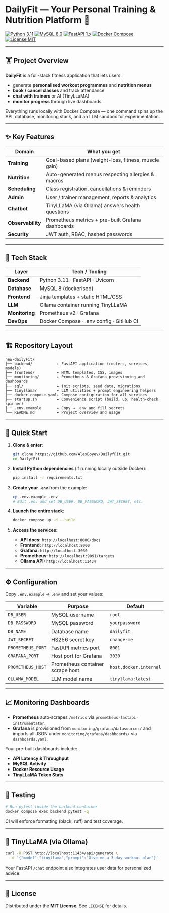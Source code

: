 # DailyFit — Your Personal Training & Nutrition Platform 💪

[![Python 3.11](https://img.shields.io/badge/Python-3.11-blue.svg)](https://www.python.org/)
[![MySQL 8.0](https://img.shields.io/badge/MySQL-8.0-orange.svg)](https://www.mysql.com/)
[![FastAPI 1.x](https://img.shields.io/badge/FastAPI-1.0-green.svg)](https://fastapi.tiangolo.com/)
[![Docker Compose](https://img.shields.io/badge/Docker-Enabled-blue.svg)](https://www.docker.com/)
[![License MIT](https://img.shields.io/badge/License-MIT-yellow.svg)](LICENSE)

---

## 🏋️ Project Overview

**DailyFit** is a full-stack fitness application that lets users:

* generate **personalised workout programmes** and **nutrition menus**
* **book / cancel classes** and track attendance
* **chat with trainers** or AI (TinyLLaMA)
* **monitor progress** through live dashboards

Everything runs locally with Docker Compose — one command spins up the API, database, monitoring stack, and an LLM sandbox for experimentation.

---

## ✨ Key Features

| Domain            | What you get                                         |
| ----------------- | ---------------------------------------------------- |
| **Training**      | Goal-based plans (weight-loss, fitness, muscle gain) |
| **Nutrition**     | Auto-generated menus respecting allergies & macros   |
| **Scheduling**    | Class registration, cancellations & reminders        |
| **Admin**         | User / trainer management, reports & analytics       |
| **Chatbot**       | TinyLLaMA (via Ollama) answers health questions      |
| **Observability** | Prometheus metrics + pre-built Grafana dashboards    |
| **Security**      | JWT auth, RBAC, hashed passwords                     |

---

## 🔧 Tech Stack

| Layer          | Tech / Tooling                           |
| -------------- | ---------------------------------------- |
| **Backend**    | Python 3.11 · FastAPI · Uvicorn          |
| **Database**   | MySQL 8 (dockerised)                     |
| **Frontend**   | Jinja templates + static HTML/CSS        |
| **LLM**        | Ollama container running TinyLLaMA       |
| **Monitoring** | Prometheus v2 · Grafana                  |
| **DevOps**     | Docker Compose · .env config · GitHub CI |

---

## 🏗️ Repository Layout

```text
new-dailyFit/
├── backend/           ← FastAPI application (routers, services, models)
├── frontend/          ← HTML templates, CSS, images
├── monitoring/        ← Prometheus & Grafana provisioning and dashboards
├── sql/               ← Init scripts, seed data, migrations
├── tinyllama/         ← LLM utilities + prompt engineering helpers
├── docker-compose.yaml← Compose configuration for all services
├── startup.sh         ← Convenience script (build, up, health-check spinner)
├── .env.example       ← Copy → .env and fill secrets
└── README.md          ← Project overview and usage
```

---

## 🚀 Quick Start

1. **Clone & enter**:

   ```bash
   git clone https://github.com/AlexBoyev/DailyfFit.git
   cd DailyfFit
   ```

2. **Install Python dependencies** (if running locally outside Docker):

   ```bash
   pip install -r requirements.txt
   ```

3. **Create your `.env`** from the example:

   ```bash
   cp .env.example .env
   # Edit .env and set DB_USER, DB_PASSWORD, JWT_SECRET, etc.
   ```

4. **Launch the entire stack**:

   ```bash
   docker compose up -d --build
   ```

5. **Access the services**:

   * **API docs:**     `http://localhost:8000/docs`
   * **Frontend:**     `http://localhost:8000`
   * **Grafana:**      `http://localhost:3030`
   * **Prometheus:**   `http://localhost:9091/targets`
   * **Ollama API:**   `http://localhost:11434`

---

## ⚙️ Configuration

Copy `.env.example` → `.env` and set your values:

| Variable          | Purpose                          | Default                |
| ----------------- | -------------------------------- | ---------------------- |
| `DB_USER`         | MySQL username                   | `root`                 |
| `DB_PASSWORD`     | MySQL password                   | `yourpassword`         |
| `DB_NAME`         | Database name                    | `dailyfit`             |
| `JWT_SECRET`      | HS256 secret key                 | `change-me`            |
| `PROMETHEUS_PORT` | FastAPI metrics port             | `8001`                 |
| `GRAFANA_PORT`    | Host port for Grafana            | `3030`                 |
| `PROMETHEUS_HOST` | Prometheus container scrape host | `host.docker.internal` |
| `OLLAMA_MODEL`    | LLM model name                   | `tinyllama:latest`     |

---

## 📈 Monitoring Dashboards

* **Prometheus** auto-scrapes `/metrics` via `prometheus-fastapi-instrumentator`.
* **Grafana** is provisioned from `monitoring/grafana/datasources/` and imports all JSON under `monitoring/grafana/dashboards/` via `dashboards.yaml`.

Your pre-built dashboards include:

* **API Latency & Throughput**
* **MySQL Activity**
* **Docker Resource Usage**
* **TinyLLaMA Token Stats**

---

## 🧪 Testing

```bash
# Run pytest inside the backend container
docker compose exec backend pytest -q
```

CI will enforce formatting (black, ruff) and test coverage.

---

## 🤖 TinyLLaMA (via Ollama)

```bash
curl -X POST http://localhost:11434/api/generate \
  -d '{"model":"tinyllama","prompt":"Give me a 3-day workout plan"}'
```

Your FastAPI `/chat` endpoint also integrates user data for personalized advice.

---

## 📝 License

Distributed under the **MIT License**. See `LICENSE` for details.
